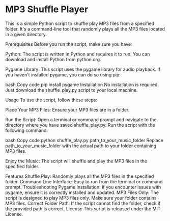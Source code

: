 # MP3 Shuffle Player

This is a simple Python script to shuffle play MP3 files from a specified folder. It's a command-line tool that randomly plays all the MP3 files located in a given directory.

Prerequisites
Before you run the script, make sure you have:

Python: The script is written in Python and requires it to run. You can download and install Python from python.org.

Pygame Library: This script uses the pygame library for audio playback. If you haven't installed pygame, you can do so using pip:

bash
Copy code
pip install pygame
Installation
No installation is required. Just download the shuffle_play.py script to your local machine.

Usage
To use the script, follow these steps:

Place Your MP3 Files: Ensure your MP3 files are in a folder.

Run the Script: Open a terminal or command prompt and navigate to the directory where you have saved shuffle_play.py. Run the script with the following command:

bash
Copy code
python shuffle_play.py path_to_your_music_folder
Replace path_to_your_music_folder with the actual path to your folder containing MP3 files.

Enjoy the Music: The script will shuffle and play the MP3 files in the specified folder.

Features
Shuffle Play: Randomly plays all the MP3 files in the specified folder.
Command Line Interface: Easy to run from the terminal or command prompt.
Troubleshooting
Pygame Installation: If you encounter issues with pygame, ensure it is correctly installed and updated.
MP3 Files Only: The script is designed to play MP3 files only. Make sure your folder contains MP3 files.
Correct Folder Path: If the script cannot find the folder, check if the provided path is correct.
License
This script is released under the MIT License.
